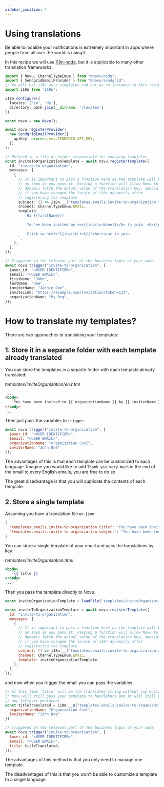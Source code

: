 ```yaml
---
sidebar_position: 4
---
```


# Using translations

Be able to localize your notifications is extremely important in apps where people from all over the world is using it.

In this recipe we will use [i18n-node](https://github.com/mashpie/i18n-node), but it is applicable
to many other translation frameworks.

```typescript
import { Novu, ChannelTypeEnum } from "@novu/node";
import { SendgridEmailProvider } from "@novu/sendgrid";
// We will use i18n as a singleton and not as an instance in this recipe
import i18n from 'i18n';

i18n.configure({
  locales: ['en', 'de'],
  directory: path.join(__dirname, '/locales')
})

const novu = new Novu();

await novu.registerProvider(
  new SendgridEmailProvider({
    apiKey: process.env.SENDGRID_API_KEY,
  })
);

// Defined in a file or folder responsible for managing templates
const inviteToOrganizationTemplate = await novu.registerTemplate({
  id: "invite-to-organization",
  messages: [
    {
      // It is important to pass a function here as the template will be stored
      // as soon as you pass it. Passing a function will allow Novu to
      // dynamic fetch the actual value of the translation key, specially
      // if you have changed the locale of i18n dynamicly after
      // registering the template
      subject: () => i18n.__('templates.emails.invite-to-organization.subject'),
      channel: ChannelTypeEnum.EMAIL,
      template: `
          Hi {{firstName}}!
          
          You've been invited by <b>{{inviterName}}</b> to join  <b>{{organizationName}}</b>.
          
          Click <a href="{{inviteLink}}">here</a> to join
      `,
    },
  ],
});

// Triggered in the relevant part of the business logic of your code
await novu.trigger("invite-to-organization", {
  $user_id: "<USER IDENTIFIER>",
  $email: "<USER EMAIL>",
  firstName: "John",
  lastName: "Doe",
  inviterName: "Jannie Doe",
  inviteLink: "https://example.com/invitation?token=123",
  organizationName: "My Org",
});
```

# How to translate my templates?

There are two approaches to translating your templates:

## 1. Store it in a separate folder with each template already translated

You can store the templates in a separte folder with each template already translated:

*templates/inviteOrganization/en.html*
```html
...
<body>
    You have been invited to {{ organizationName }} by {{ inviterName }} 
</body>
...
```

Then just pass the variables to `trigger`:

```js
await novu.trigger("invite-to-organization", {
  $user_id: "<USER IDENTIFIER>",
  $email: "<USER EMAIL>",
  organizationName: "Organization Cool",
  inviterName: "John Doe"
});
```

The advantages of this is that each template can be customized to each language. Imagine you would like to add
`Thank you very much` in the end of the email to every English emails, you are free to do so.

The great disadvantage is that you will duplicate the contents of each template.

## 2. Store a single template

Assuming you have a translation file `en.json`:

```json
{
  "templates.emails.invite-to-organization.title": "You have been invited to {{ organizationName }} by {{ inviterName }} ",
  "templates.emails.invite-to-organization.subject": "You have been invited"
}
```

You can store a single template of your email and pass the translations by key:

*templates/inviteOrganization.html*
```handlebars
<body>
    {{ title }}
</body>
...
```

Then you pass the template directly to Novu:

```js
const inviteOrganizationTemplate = loadFile('templates/inviteOrganization.html');

const inviteToOrganizationTemplate = await novu.registerTemplate({
  id: "invite-to-organization",
  messages: [
    {
      // It is important to pass a function here as the template will be stored
      // as soon as you pass it. Passing a function will allow Novu to
      // dynamic fetch the actual value of the translation key, specially
      // if you have changed the locale of i18n dynamicly after
      // registering the template
      subject: () => i18n.__('templates.emails.invite-to-organization.subject'),
      channel: ChannelTypeEnum.EMAIL,
      template: inviteOrganizationTemplate,
    },
  ],
});
```

and now when you trigger the email you can pass the variables:

```js
// At this time `title` will be the translated string without any mustaches (`{{` or `}}`).
// Novu will still pass your template to handlebars and it will still process
// any leftover mustaches
const titleTranslated = i18n.__n('templates.emails.invite-to-organization.title', {
  organizationName: "Organization Cool",
  inviterName: "John Doe"
})

// Triggered in the relevant part of the business logic of your code
await novu.trigger("invite-to-organization", {
  $user_id: "<USER IDENTIFIER>",
  $email: "<USER EMAIL>",
  title: titleTranslated,
});
```

The advantages of this method is that you only need to manage one template.

The disadvantages of this is that you won't be able to customize a template to a single language.
